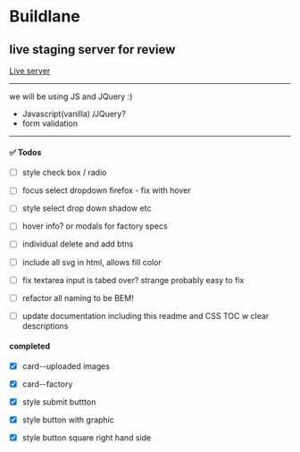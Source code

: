 # Buildlane

## live staging server for review
[Live server](https://priceless-mayer-6b4cb7.netlify.app/)

---

we will be using JS and JQuery :)

- Javascript(vanilla) /JQuery? 
- form validation

---
#### :white_check_mark: Todos
- [ ] style check box / radio
- [ ] focus select dropdown firefox - fix with hover
- [ ] style select drop down shadow etc
- [ ] hover info? or modals for factory specs
- [ ] individual delete and add btns

- [ ] include all svg in html, allows fill color 
- [ ] fix textarea input is tabed over? strange probably easy to fix
- [ ] refactor all naming to be BEM! 
- [ ] update documentation including this readme and CSS TOC w clear descriptions
#### completed 
- [x] card--uploaded images
- [x] card--factory
- [x] style submit buttton
- [x] style button with graphic
- [x] style button square right hand side



